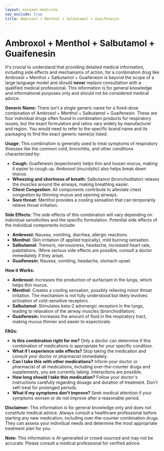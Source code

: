 ```yaml
---
layout: minimal-medicine
nav_exclude: true
title: Ambroxol + Menthol + Salbutamol + Guaifenesin
---
```


# Ambroxol + Menthol + Salbutamol + Guaifenesin

It's crucial to understand that providing detailed medical information, including side effects and mechanisms of action, for a combination drug like Ambroxol + Menthol + Salbutamol + Guaifenesin is beyond the scope of a large language model and should **never** replace consultation with a qualified medical professional.  This information is for general knowledge and informational purposes only and should not be considered medical advice.

**Generic Name:**  There isn't a single generic name for a fixed-dose combination of Ambroxol + Menthol + Salbutamol + Guaifenesin.  These are four individual drugs often found in combination products for respiratory issues, but the exact formulation and ratios vary widely by manufacturer and region.  You would need to refer to the specific brand name and its packaging to find the exact generic name(s) listed.

**Usage:**  This combination is generally used to treat symptoms of respiratory illnesses like the common cold, bronchitis, and other conditions characterized by:

* **Cough:**  Guaifenesin (expectorant) helps thin and loosen mucus, making it easier to cough up.  Ambroxol (mucolytic) also helps break down mucus.
* **Wheezing and shortness of breath:** Salbutamol (bronchodilator) relaxes the muscles around the airways, making breathing easier.
* **Chest Congestion:**  All components contribute to alleviate chest congestion by thinning mucus and opening airways.
* **Sore throat:** Menthol provides a cooling sensation that can temporarily relieve throat irritation.

**Side Effects:**  The side effects of this combination will vary depending on individual sensitivities and the specific formulation. Potential side effects of the individual components include:

* **Ambroxol:** Nausea, vomiting, diarrhea, allergic reactions.
* **Menthol:**  Skin irritation (if applied topically), mild burning sensation.
* **Salbutamol:**  Tremors, nervousness, headache, increased heart rate, palpitations.  (More serious side effects are possible, consult a doctor immediately if they arise).
* **Guaifenesin:**  Nausea, vomiting, headache, stomach upset.

**How it Works:**

* **Ambroxol:** Increases the production of surfactant in the lungs, which helps thin mucus.
* **Menthol:** Creates a cooling sensation, possibly relieving minor throat irritation.  The mechanism is not fully understood but likely involves activation of cold-sensitive receptors.
* **Salbutamol:**  Stimulates beta-2 adrenergic receptors in the lungs, leading to relaxation of the airway muscles (bronchodilation).
* **Guaifenesin:** Increases the amount of fluid in the respiratory tract, making mucus thinner and easier to expectorate.

**FAQs:**

* **Is this combination right for me?**  Only a doctor can determine if this combination of medications is appropriate for your specific condition.
* **What if I experience side effects?**  Stop taking the medication and consult your doctor or pharmacist immediately.
* **Can I take this with other medications?**  Inform your doctor or pharmacist of all medications, including over-the-counter drugs and supplements, you are currently taking. Interactions are possible.
* **How long should I take this medication?** Follow your doctor's instructions carefully regarding dosage and duration of treatment.  Don't self-treat for prolonged periods.
* **What if my symptoms don't improve?**  Seek medical attention if your symptoms worsen or do not improve after a reasonable period.


**Disclaimer:** This information is for general knowledge only and does not constitute medical advice.  Always consult a healthcare professional before starting any new medication, including over-the-counter combination drugs.  They can assess your individual needs and determine the most appropriate treatment plan for you.


**Note:** This information is AI-generated or crowd-sourced and may not be accurate. Please consult a medical professional for verified advice.
